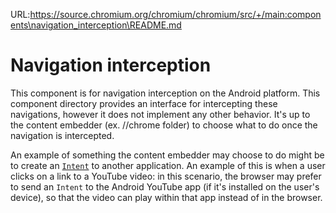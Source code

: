 URL:https://source.chromium.org/chromium/chromium/src/+/main:components\navigation_interception\README.md
# Navigation interception

This component is for navigation interception on the Android platform.
This component directory provides an interface for intercepting these
navigations, however it does not implement any other behavior. It's up to the
content embedder (ex. //chrome folder) to choose what to do once the navigation
is intercepted.

An example of something the content embedder may choose to do might be to create
an [`Intent`] to another application. An example of this is when a user clicks
on a link to a YouTube video: in this scenario, the browser may prefer to send
an `Intent` to the Android YouTube app (if it's installed on the user's device),
so that the video can play within that app instead of in the browser.

[`Intent`]: https://developer.android.com/reference/android/content/Intent
